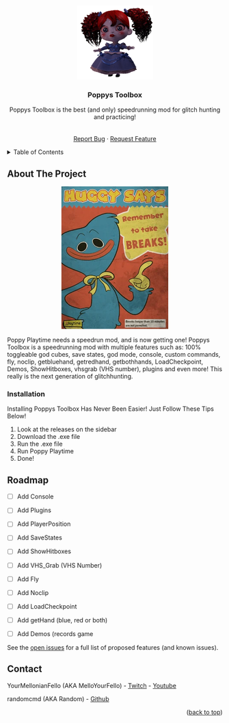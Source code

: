 <div id="top"></div>
<!--
*** Thanks for checking out the Best-README-Template. If you have a suggestion
*** that would make this better, please fork the repo and create a pull request
*** or simply open an issue with the tag "enhancement".
*** Don't forget to give the project a star!
*** Thanks again! Now go create something AMAZING! :D
-->



<!-- PROJECT LOGO -->
<br />
<div align="center">
  <a href="https://github.com/MelloYourFello/Poppys-Toolbox">
    <img src="images/logo.png" alt="Logo" width="179" height="173">
  </a>

  <h3 align="center">Poppys Toolbox</h3>

  <p align="center">
    Poppys Toolbox is the best (and only) speedrunning mod for glitch hunting and practicing! 
    <br />
    <br />
    <br />
    <a href="https://github.com/MelloYourFello/Poppys-Toolbox/issues/new?assignees=&labels=&template=bug_report.md&title=">Report Bug</a>
    ·
    <a href="https://github.com/MelloYourFello/Poppys-Toolbox/issues/new?assignees=&labels=&template=feature_request.md&title=">Request Feature</a>
  </p>
</div>



<!-- TABLE OF CONTENTS -->
<details>
  <summary>Table of Contents</summary>
  <ol>
    <li>
      <a href="#about-the-project">About The Project</a>
    <li><a href="#installation">Installation</a></li>
    <li><a href="#roadmap">Roadmap</a></li>
    <li><a href="contact">Contact</a></li>
  </ol>
</details>



<!-- ABOUT THE PROJECT -->
## About The Project
<div align="center">
  <img src="images/atp_img.png" alt="ATP_img" width="250" height="333">
  </p>
</div>

Poppy Playtime needs a speedrun mod, and is now getting one!
Poppys Toolbox is a speedrunning mod with multiple features such as: 100% toggleable god cubes, save states, god mode, console, custom commands, fly, noclip,  getbluehand, getredhand, getbothhands, LoadCheckpoint, Demos, ShowHitboxes, vhsgrab (VHS number), plugins and even more! This really is the next generation of glitchhunting.


<!-- INSTALLATION -->
### Installation

Installing Poppys Toolbox Has Never Been Easier! Just Follow These Tips Below!

1. Look at the releases on the sidebar
2. Download the .exe file
3. Run the .exe file
4. Run Poppy Playtime
5. Done!

<!-- ROADMAP -->
## Roadmap

- [ ] Add Console
- [ ] Add Plugins
- [ ] Add PlayerPosition
- [ ] Add SaveStates
- [ ] Add ShowHitboxes
- [ ] Add VHS_Grab (VHS Number)
- [ ] Add Fly
- [ ] Add Noclip
- [ ] Add LoadCheckpoint
- [ ] Add getHand (blue, red or both)
- [ ] Add Demos (records game


See the [open issues](https://github.com/MelloYourFello/Poppys-Toolbox/issues) for a full list of proposed features (and known issues).

<!-- CONTACT -->
## Contact

YourMellonianFello (AKA MelloYourFello) - [Twitch](https://www.twitch.tv/yourmellonianfello) - [Youtube](https://www.youtube.com/channel/UCQlhMd5RW3_jEkSBOQJyvvw)

randomcmd (AKA Random) - [Github](https://github.com/randomcmd)

<p align="right">(<a href="#top">back to top</a>)</p>
